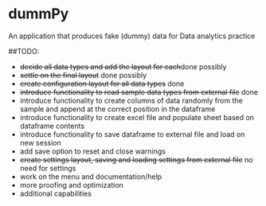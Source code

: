 # dummPy
An application that produces fake (dummy) data for Data analytics practice


##TODO:

- ~~decide all data types and add the layout for each~~done possibly
- ~~settle on the final layout~~ done possibly
- ~~create configuration layout for all data types~~ done
- ~~introduce functionality to read sample data types from external file~~ done
- introduce functionality to create columns of data randomly from the sample and append at the correct position in the dataframe
- introduce functionality to create excel file and populate sheet based on dataframe contents
- introduce functionality to save dataframe to external file and load on new session
- add save option to reset and close warnings
- ~~create settings layout, saving and loading settings from external file~~ no need for settings
- work on the menu and documentation/help
- more proofing and optimization
- additional capabilities